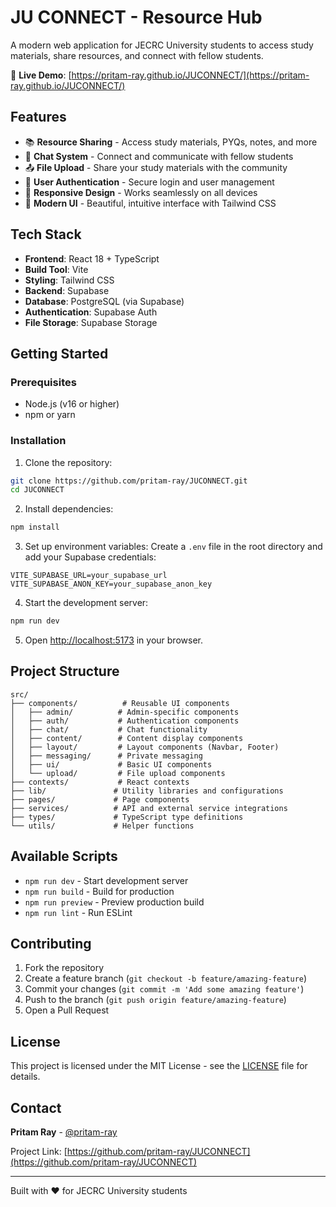 # JU CONNECT - Resource Hub

A modern web application for JECRC University students to access study materials, share resources, and connect with fellow students.

🌟 **Live Demo**: [https://pritam-ray.github.io/JUCONNECT/](https://pritam-ray.github.io/JUCONNECT/)

## Features

- 📚 **Resource Sharing** - Access study materials, PYQs, notes, and more
- 💬 **Chat System** - Connect and communicate with fellow students
- 📤 **File Upload** - Share your study materials with the community
- 👥 **User Authentication** - Secure login and user management
- 📱 **Responsive Design** - Works seamlessly on all devices
- 🎨 **Modern UI** - Beautiful, intuitive interface with Tailwind CSS

## Tech Stack

- **Frontend**: React 18 + TypeScript
- **Build Tool**: Vite
- **Styling**: Tailwind CSS
- **Backend**: Supabase
- **Database**: PostgreSQL (via Supabase)
- **Authentication**: Supabase Auth
- **File Storage**: Supabase Storage

## Getting Started

### Prerequisites

- Node.js (v16 or higher)
- npm or yarn

### Installation

1. Clone the repository:
```bash
git clone https://github.com/pritam-ray/JUCONNECT.git
cd JUCONNECT
```

2. Install dependencies:
```bash
npm install
```

3. Set up environment variables:
Create a `.env` file in the root directory and add your Supabase credentials:
```
VITE_SUPABASE_URL=your_supabase_url
VITE_SUPABASE_ANON_KEY=your_supabase_anon_key
```

4. Start the development server:
```bash
npm run dev
```

5. Open [http://localhost:5173](http://localhost:5173) in your browser.

## Project Structure

```
src/
├── components/          # Reusable UI components
│   ├── admin/          # Admin-specific components
│   ├── auth/           # Authentication components
│   ├── chat/           # Chat functionality
│   ├── content/        # Content display components
│   ├── layout/         # Layout components (Navbar, Footer)
│   ├── messaging/      # Private messaging
│   ├── ui/             # Basic UI components
│   └── upload/         # File upload components
├── contexts/           # React contexts
├── lib/               # Utility libraries and configurations
├── pages/             # Page components
├── services/          # API and external service integrations
├── types/             # TypeScript type definitions
└── utils/             # Helper functions
```

## Available Scripts

- `npm run dev` - Start development server
- `npm run build` - Build for production
- `npm run preview` - Preview production build
- `npm run lint` - Run ESLint

## Contributing

1. Fork the repository
2. Create a feature branch (`git checkout -b feature/amazing-feature`)
3. Commit your changes (`git commit -m 'Add some amazing feature'`)
4. Push to the branch (`git push origin feature/amazing-feature`)
5. Open a Pull Request

## License

This project is licensed under the MIT License - see the [LICENSE](LICENSE) file for details.

## Contact

**Pritam Ray** - [@pritam-ray](https://github.com/pritam-ray)

Project Link: [https://github.com/pritam-ray/JUCONNECT](https://github.com/pritam-ray/JUCONNECT)

---

Built with ❤️ for JECRC University students
